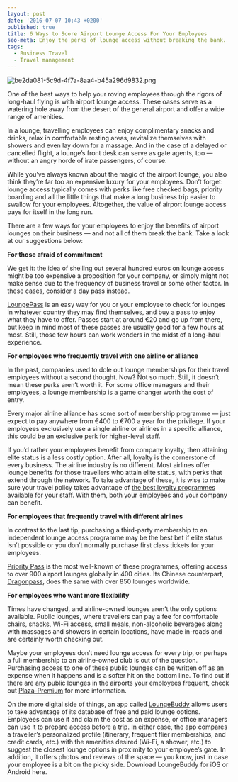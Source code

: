 ```yaml
---
layout: post
date: '2016-07-07 10:43 +0200'
published: true
title: 6 Ways to Score Airport Lounge Access For Your Employees
seo-meta: Enjoy the perks of lounge access without breaking the bank.
tags:
  - Business Travel
  - Travel management
---
```

![be2da081-5c9d-4f7a-8aa4-b45a296d9832.png]({{site.baseurl}}/blog-media/be2da081-5c9d-4f7a-8aa4-b45a296d9832.png)

One of the best ways to help your roving employees through the rigors of long-haul flying is with airport lounge access. These oases serve as a watering hole away from the desert of the general airport and offer a wide range of amenities. 

In a lounge, travelling employees can enjoy complimentary snacks and drinks, relax in comfortable resting areas, revitalize themselves with showers and even lay down for a massage. And in the case of a delayed or cancelled flight, a lounge’s front desk can serve as gate agents, too — without an angry horde of irate passengers, of course. 

While you’ve always known about the magic of the airport lounge, you also think they’re far too an expensive luxury for your employees. Don’t forget: lounge access typically comes with perks like free checked bags, priority boarding and all the little things that make a long business trip easier to swallow for your employees. Altogether, the value of airport lounge access pays for itself in the long run. 

There are a few ways for your employees to enjoy the benefits of airport lounges on their business — and not all of them break the bank. Take a look at our suggestions below: 

**For those afraid of commitment**

We get it: the idea of shelling out several hundred euros on lounge access might be too expensive a proposition for your company, or simply might not make sense due to the frequency of business travel or some other factor. In these cases, consider a day pass instead. 

[LoungePass](https://www.loungepass.com/index.cfm?c=2) is an easy way for you or your employee to check for lounges in whatever country they may find themselves, and buy a pass to enjoy what they have to offer. Passes start at around €20 and go up from there, but keep in mind most of these passes are usually good for a few hours at most. Still, those few hours can work wonders in the midst of a long-haul experience.

**For employees who frequently travel with one airline or alliance**

In the past, companies used to dole out lounge memberships for their travel employees without a second thought. Now? Not so much. Still, it doesn’t mean these perks aren’t worth it. For some office managers and their employees, a lounge membership is a game changer worth the cost of entry. 

Every major airline alliance has some sort of membership programme — just expect to pay anywhere from €400 to €700 a year for the privilege. If your employees exclusively use a single airline or airlines in a specific alliance, this could be an exclusive perk for higher-level staff. 

If you’d rather your employees benefit from company loyalty, then attaining elite status is a less costly option. After all, loyalty is the cornerstone of every business. The airline industry is no different. Most airlines offer lounge benefits for those travellers who attain elite status, with perks that extend through the network. To take advantage of these, it is wise to make sure your travel policy takes advantage of [the best loyalty programmes](http://travelperk.com/blog/the-best-loyalty-programmes-for-business-travelers/) available for your staff. With them, both your employees and your company can benefit. 

**For employees that frequently travel with different airlines**

In contrast to the last tip, purchasing a third-party membership to an independent lounge access programme may be the best bet if elite status isn’t possible or you don’t normally purchase first class tickets for your employees. 

[Priority Pass](//http://www.prioritypass.com) is the most well-known of these programmes, offering access to over 900 airport lounges globally in 400 cities. Its Chinese counterpart, [Dragonpass](http://en.dragonpass.com.cn/), does the same with over 850 lounges worldwide. 

**For employees who want more flexibility**

Times have changed, and airline-owned lounges aren’t the only options available. Public lounges, where travellers can pay a fee for comfortable chairs, snacks, Wi-Fi access, small meals, non-alcoholic beverages along with massages and showers in certain locations, have made in-roads and are certainly worth checking out. 

Maybe your employees don’t need lounge access for every trip, or perhaps a full membership to an airline-owned club is out of the question. Purchasing access to one of these public lounges can be written off as an expense when it happens and is a softer hit on the bottom line. To find out if there are any public lounges in the airports your employees frequent, check out [Plaza-Premium](http://plaza-network.com/) for more information.

On the more digital side of things, an app called [LoungeBuddy](https://www.loungebuddy.com/) allows users to take advantage of its database of free and paid lounge options. Employees can use it and claim the cost as an expense, or office managers can use it to prepare access before a trip. In either case, the app compares a traveller’s personalized profile (itinerary, frequent flier memberships, and credit cards, etc.) with the amenities desired (Wi-Fi, a shower, etc.) to suggest the closest lounge options in proximity to your employee’s gate. In addition, it offers photos and reviews of the space — you know, just in case your employee is a bit on the picky side. Download LoungeBuddy for iOS or Android here.
